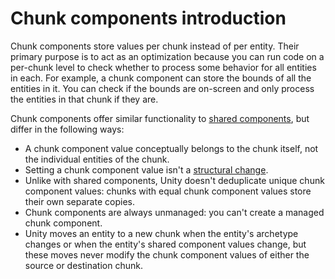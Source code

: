 # Chunk components introduction

Chunk components store values per chunk instead of per entity. Their primary purpose is to act as an optimization because you can run code on a per-chunk level to check whether to process some behavior for all entities in each. For example, a chunk component can store the bounds of all the entities in it. You can check if the bounds are on-screen and only process the entities in that chunk if they are.

Chunk components offer similar functionality to [shared components](components-shared.md), but differ in the following ways:

* A chunk component value conceptually belongs to the chunk itself, not the individual entities of the chunk.
* Setting a chunk component value isn't a [structural change](concepts-structural-changes.md).
* Unlike with shared components, Unity doesn't deduplicate unique chunk component values: chunks with equal chunk component values store their own separate copies.
* Chunk components are always unmanaged: you can't create a managed chunk component.
* Unity moves an entity to a new chunk when the entity's archetype changes or when the entity's shared component values change, but these moves never modify the chunk component values of either the source or destination chunk.
